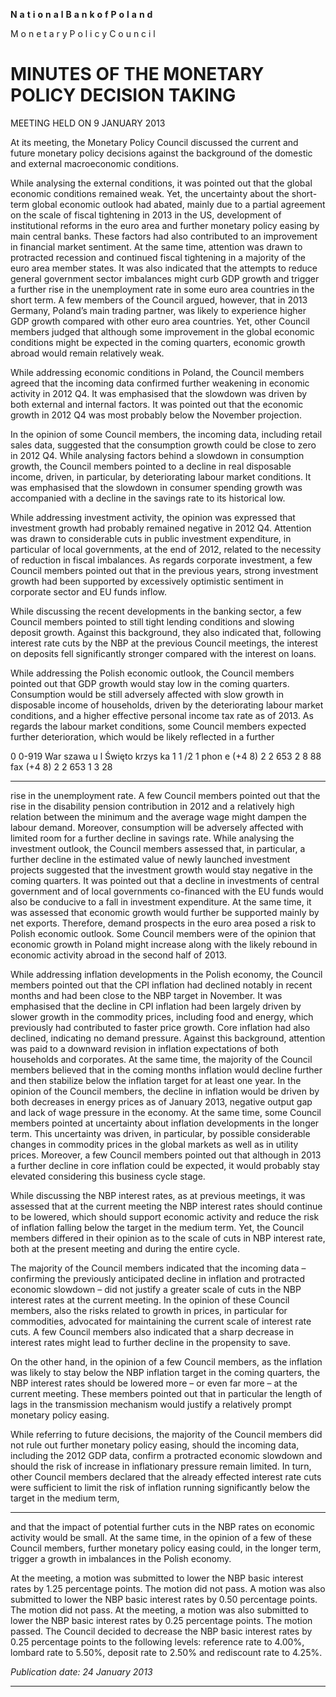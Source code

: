 **N** **a** **t** **i** **o** **n** **a** **l** **B** **a** **n** **k** **o** **f** **P** **o** **l** **a** **n** **d**

M o n e t a r y P o l i c y C o u n c i l

# MINUTES OF THE MONETARY POLICY DECISION TAKING
 MEETING HELD ON 9 JANUARY 2013

At its meeting, the Monetary Policy Council discussed the current and future monetary policy
decisions against the background of the domestic and external macroeconomic conditions.

While analysing the external conditions, it was pointed out that the global economic conditions
remained weak. Yet, the uncertainty about the short-term global economic outlook had abated,
mainly due to a partial agreement on the scale of fiscal tightening in 2013 in the US, development
of institutional reforms in the euro area and further monetary policy easing by main central banks.
These factors had also contributed to an improvement in financial market sentiment. At the same
time, attention was drawn to protracted recession and continued fiscal tightening in a majority of the
euro area member states. It was also indicated that the attempts to reduce general government sector
imbalances might curb GDP growth and trigger a further rise in the unemployment rate in some
euro area countries in the short term. A few members of the Council argued, however, that in 2013
Germany, Poland’s main trading partner, was likely to experience higher GDP growth compared
with other euro area countries. Yet, other Council members judged that although some
improvement in the global economic conditions might be expected in the coming quarters,
economic growth abroad would remain relatively weak.

While addressing economic conditions in Poland, the Council members agreed that the incoming
data confirmed further weakening in economic activity in 2012 Q4. It was emphasised that the
slowdown was driven by both external and internal factors. It was pointed out that the economic
growth in 2012 Q4 was most probably below the November projection.

In the opinion of some Council members, the incoming data, including retail sales data, suggested
that the consumption growth could be close to zero in 2012 Q4. While analysing factors behind a
slowdown in consumption growth, the Council members pointed to a decline in real disposable
income, driven, in particular, by deteriorating labour market conditions. It was emphasised that the
slowdown in consumer spending growth was accompanied with a decline in the savings rate to its
historical low.

While addressing investment activity, the opinion was expressed that investment growth had
probably remained negative in 2012 Q4. Attention was drawn to considerable cuts in public
investment expenditure, in particular of local governments, at the end of 2012, related to the
necessity of reduction in fiscal imbalances. As regards corporate investment, a few Council
members pointed out that in the previous years, strong investment growth had been supported by
excessively optimistic sentiment in corporate sector and EU funds inflow.

While discussing the recent developments in the banking sector, a few Council members pointed to
still tight lending conditions and slowing deposit growth. Against this background, they also
indicated that, following interest rate cuts by the NBP at the previous Council meetings, the interest
on deposits fell significantly stronger compared with the interest on loans.

While addressing the Polish economic outlook, the Council members pointed out that GDP growth
would stay low in the coming quarters. Consumption would be still adversely affected with slow
growth in disposable income of households, driven by the deteriorating labour market conditions,
and a higher effective personal income tax rate as of 2013. As regards the labour market conditions,
some Council members expected further deterioration, which would be likely reflected in a further

0 0-919 War szawa u l Święto krzys ka 1 1 /2 1 phon e (+4 8) 2 2 653 2 8 88 fax (+4 8) 2 2 653 1 3 28


-----

rise in the unemployment rate. A few Council members pointed out that the rise in the disability
pension contribution in 2012 and a relatively high relation between the minimum and the average
wage might dampen the labour demand. Moreover, consumption will be adversely affected with
limited room for a further decline in savings rate. While analysing the investment outlook, the
Council members assessed that, in particular, a further decline in the estimated value of newly
launched investment projects suggested that the investment growth would stay negative in the
coming quarters. It was pointed out that a decline in investments of central government and of local
governments co-financed with the EU funds would also be conducive to a fall in investment
expenditure. At the same time, it was assessed that economic growth would further be supported
mainly by net exports. Therefore, demand prospects in the euro area posed a risk to Polish
economic outlook. Some Council members were of the opinion that economic growth in Poland
might increase along with the likely rebound in economic activity abroad in the second half of
2013.

While addressing inflation developments in the Polish economy, the Council members pointed out
that the CPI inflation had declined notably in recent months and had been close to the NBP target in
November. It was emphasised that the decline in CPI inflation had been largely driven by slower
growth in the commodity prices, including food and energy, which previously had contributed to
faster price growth. Core inflation had also declined, indicating no demand pressure. Against this
background, attention was paid to a downward revision in inflation expectations of both households
and corporates. At the same time, the majority of the Council members believed that in the coming
months inflation would decline further and then stabilize below the inflation target for at least one
year. In the opinion of the Council members, the decline in inflation would be driven by both
decreases in energy prices as of January 2013, negative output gap and lack of wage pressure in the
economy. At the same time, some Council members pointed at uncertainty about inflation
developments in the longer term. This uncertainty was driven, in particular, by possible
considerable changes in commodity prices in the global markets as well as in utility prices.
Moreover, a few Council members pointed out that although in 2013 a further decline in core
inflation could be expected, it would probably stay elevated considering this business cycle stage.

While discussing the NBP interest rates, as at previous meetings, it was assessed that at the current
meeting the NBP interest rates should continue to be lowered, which should support economic
activity and reduce the risk of inflation falling below the target in the medium term. Yet, the
Council members differed in their opinion as to the scale of cuts in NBP interest rate, both at the
present meeting and during the entire cycle.

The majority of the Council members indicated that the incoming data – confirming the previously
anticipated decline in inflation and protracted economic slowdown – did not justify a greater scale
of cuts in the NBP interest rates at the current meeting. In the opinion of these Council members,
also the risks related to growth in prices, in particular for commodities, advocated for maintaining
the current scale of interest rate cuts. A few Council members also indicated that a sharp decrease in
interest rates might lead to further decline in the propensity to save.

On the other hand, in the opinion of a few Council members, as the inflation was likely to stay
below the NBP inflation target in the coming quarters, the NBP interest rates should be lowered
more – or even far more – at the current meeting. These members pointed out that in particular the
length of lags in the transmission mechanism would justify a relatively prompt monetary policy
easing.

While referring to future decisions, the majority of the Council members did not rule out further
monetary policy easing, should the incoming data, including the 2012 GDP data, confirm a
protracted economic slowdown and should the risk of increase in inflationary pressure remain
limited. In turn, other Council members declared that the already effected interest rate cuts were
sufficient to limit the risk of inflation running significantly below the target in the medium term,


-----

and that the impact of potential further cuts in the NBP rates on economic activity would be small.
At the same time, in the opinion of a few of these Council members, further monetary policy easing
could, in the longer term, trigger a growth in imbalances in the Polish economy.

At the meeting, a motion was submitted to lower the NBP basic interest rates by 1.25 percentage
points. The motion did not pass. A motion was also submitted to lower the NBP basic interest rates
by 0.50 percentage points. The motion did not pass. At the meeting, a motion was also submitted to
lower the NBP basic interest rates by 0.25 percentage points. The motion passed. The Council
decided to decrease the NBP basic interest rates by 0.25 percentage points to the following levels:
reference rate to 4.00%, lombard rate to 5.50%, deposit rate to 2.50% and rediscount rate to 4.25%.

_Publication date: 24 January 2013_


-----

